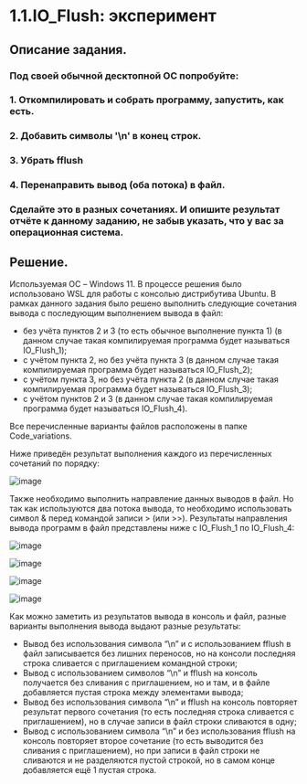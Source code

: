 # 1.1.IO_Flush: эксперимент
## Описание задания.
### Под своей обычной десктопной ОС попробуйте:
### 1.	Откомпилировать и собрать программу, запустить, как есть.
### 2.	Добавить символы '\n' в конец строк.
### 3.	Убрать fflush
### 4.	Перенаправить вывод (оба потока) в файл.
### Сделайте это в разных сочетаниях. И опишите результат отчёте к данному заданию, не забыв указать, что у вас за операционная система.

## Решение.
Используемая ОС – Windows 11. В процессе решения было использовано WSL для работы с консолью дистрибутива Ubuntu.
В рамках данного задания было решено выполнить следующие сочетания вывода с последующим выполнением вывода в файл:
-	без учёта пунктов 2 и 3 (то есть обычное выполнение пункта 1) (в данном случае такая компилируемая программа будет называться IO_Flush_1);
-	с учётом пункта 2, но без учёта пункта 3 (в данном случае такая компилируемая программа будет называться IO_Flush_2);
-	с учётом пункта 3, но без учёта пункта 2 (в данном случае такая компилируемая программа будет называться IO_Flush_3);
-	с учётом пунктов 2 и 3 (в данном случае такая компилируемая программа будет называться IO_Flush_4).

Все перечисленные варианты файлов расположены в папке Code_variations.

Ниже приведён результат выполнения каждого из перечисленных сочетаний по порядку:

![image](https://github.com/user-attachments/assets/3aa011e6-a51e-4f61-97d3-006f42ac51d3)

Также необходимо выполнить направление данных выводов в файл. Но так как используются два потока вывода, то необходимо использовать символ & перед командой записи > (или >>).
Результаты направления вывода программ в файл представлены ниже c IO_Flush_1 по IO_Flush_4:

![image](https://github.com/user-attachments/assets/ded64218-4003-40e3-b954-783fad47338c)

![image](https://github.com/user-attachments/assets/90955fb2-bedb-4fd1-ae90-ffd5b311e884)

![image](https://github.com/user-attachments/assets/10820ab1-a10c-4631-a48d-fe9a9b47ac8f)

![image](https://github.com/user-attachments/assets/ec945d01-2ab8-44ff-b74f-e3f5683a63ab)

Как можно заметить из результатов вывода в консоль и файл, разные варианты выполнения вывода выдают разные результаты:
-	Вывод без использования символа “\n” и с использованием fflush в файл записывается без лишних переносов, но на консоли последняя строка сливается с приглашением командной строки;
-	Вывод c использованием символов “\n” и fflush на консоль получается без сливания с приглашением, но и там, и в файле добавляется пустая строка между элементами вывода;
-	Вывод без использования символа “\n” и fflush на консоль повторяет результат первого сочетания (то есть последняя строка сливается с приглашением), но в случае записи в файл строки сливаются в одну;
-	Вывод с использованием символа “\n” и без использования fflush на консоль повторяет второе сочетание (то есть выводится без сливания с приглашением), но при записи в файл строки не сливаются и не разделяются пустой строкой, но в самом конце добавляется ещё 1 пустая строка.

